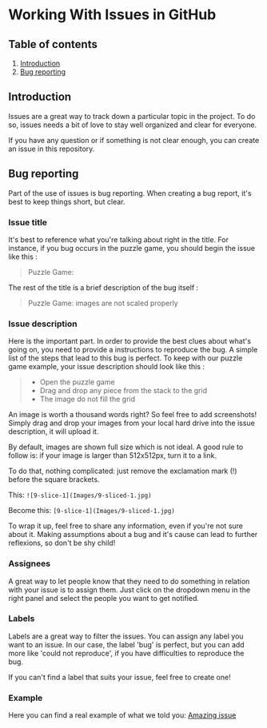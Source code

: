 # Working With Issues in GitHub

## Table of contents

1. [Introduction](#introduction)
2. [Bug reporting](#bug-reporting)

## Introduction

Issues are a great way to track down a particular topic in the project. To do so, issues needs a bit of love to stay well organized and clear for everyone.

If you have any question or if something is not clear enough, you can create an issue in this repository.

## Bug reporting

Part of the use of issues is bug reporting. When creating a bug report, it's best to keep things short, but clear.

### Issue title

It's best to reference what you're talking about right in the title. For instance, if you bug occurs in the puzzle game, you should begin the issue like this :

>Puzzle Game:

The rest of the title is a brief description of the bug itself :

>Puzzle Game: images are not scaled properly

### Issue description

Here is the important part. In order to provide the best clues about what's going on, you need to provide a instructions to reproduce the bug. A simple list of the steps that lead to this bug is perfect. To keep with our puzzle game example, your issue description should look like this :

>- Open the puzzle game
>- Drag and drop any piece from the stack to the grid
>- The image do not fill the grid

An image is worth a thousand words right? So feel free to add screenshots!
Simply drag and drop your images from your local hard drive into the issue description, it will upload it.

By default, images are shown full size which is not ideal. A good rule to follow is: if your image is larger than 512x512px, turn it to a link.

To do that, nothing complicated: just remove the exclamation mark (!) before the square brackets. 

This: 
`![9-slice-1](Images/9-sliced-1.jpg)`

Become this:
`[9-slice-1](Images/9-sliced-1.jpg)`

To wrap it up, feel free to share any information, even if you're not sure about it. Making assumptions about a bug and it's cause can lead to further reflexions, so don't be shy child!

### Assignees

A great way to let people know that they need to do something in relation with your issue is to assign them. Just click on the dropdown menu in the right panel and select the people you want to get notified. 

### Labels

Labels are a great way to filter the issues. You can assign any label you want to an issue. In our case, the label 'bug' is perfect, but you can add more like 'could not reproduce', if you have difficulties to reproduce the bug.

If you can't find a label that suits your issue, feel free to create one!

### Example

Here you can find a real example of what we told you: [Amazing issue](https://github.com/44Screens/Best_Practices/issues/1)